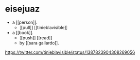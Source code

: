 # eisejuaz

- a [[person]].
  - [[pull]] [[tinieblavisible]]
- a [[book]].
  - [[push]] [[read]]
  - by [[sara gallardo]].

https://twitter.com/tinieblavisible/status/1387823904308269056